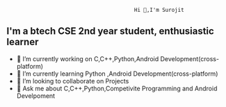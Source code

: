                                       

                                             Hi 👋,I'm Surojit 
					     
I'm a btech CSE 2nd year student, enthusiastic learner 
-----------------------------------------------------------------------------------------------------------------------

- 🔭 I’m currently working on C,C++,Python,Android Development(cross-platform)
- 🌱 I’m currently learning Python ,Android Development(cross-platform)
- 👯 I’m looking to collaborate on Projects
- 💬 Ask me about C,C++,Python,Competivite Programming and Android Develpoment

